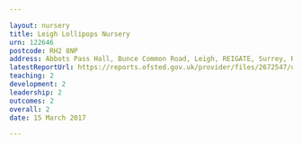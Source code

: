 ```yaml
---

layout: nursery
title: Leigh Lollipops Nursery
urn: 122646
postcode: RH2 8NP
address: Abbots Pass Hall, Bunce Common Road, Leigh, REIGATE, Surrey, RH2 8NP
latestReportUrl: https://reports.ofsted.gov.uk/provider/files/2672547/urn/122646.pdf
teaching: 2
development: 2
leadership: 2
outcomes: 2
overall: 2
date: 15 March 2017

---
```

